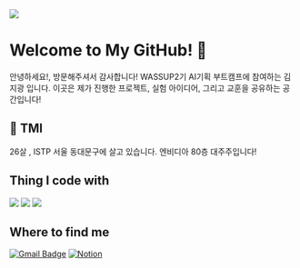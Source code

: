 <img src="https://capsule-render.vercel.app/api?type=waving&color=auto&height=200&section=header&text=WASSUP2&fontSize=70" />

# Welcome to My GitHub! 👋

안녕하세요!, 방문해주셔서 감사합니다! WASSUP2기 AI기획 부트캠프에 참여하는 김지광 입니다.
이곳은 제가 진행한 프로젝트, 실험 아이디어, 그리고 교훈을 공유하는 공간입니다!

## 🌱 TMI

26살 , ISTP 서울 동대문구에 살고 있습니다. 엔비디아 80층 대주주입니다!


## **Thing I code with**


<img src="https://img.shields.io/badge/Python-14354C?style=for-the-badge&logo=python&logoColor=white" /> <img src="https://img.shields.io/badge/MySQL-00000F?style=for-the-badge&logo=mysql&logoColor=white" /> <img src="https://img.shields.io/badge/Made%20with-Jupyter-orange?style=for-the-badge&logo=Jupyter"/>

## **Where to find me**


[![Gmail Badge](https://img.shields.io/badge/Gmail-D14836?style=for-the-badge&logo=gmail&logoColor=white)](mailto:rpdlszjs4@gmail.com) [![Notion](https://img.shields.io/badge/Notion-000000?style=for-the-badge&logo=notion&logoColor=white)](https://oreumi.notion.site/09f569b9c9ae4b4a8e522820ac430f3d?pvs=25)
